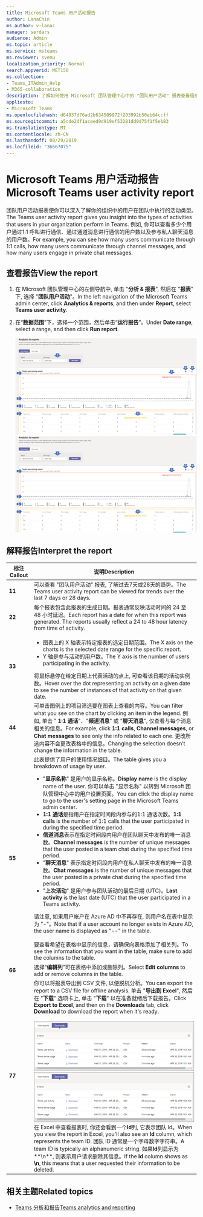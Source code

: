 ```yaml
---
title: Microsoft Teams 用户活动报告
author: LanaChin
ms.author: v-lanac
manager: serdars
audience: Admin
ms.topic: article
ms.service: msteams
ms.reviewer: svemu
localization_priority: Normal
search.appverid: MET150
ms.collection:
- Teams_ITAdmin_Help
- M365-collaboration
description: 了解如何使用 Microsoft 团队管理中心中的 "团队用户活动" 报表查看组织中的用户使用团队的方式。
appliesto:
- Microsoft Teams
ms.openlocfilehash: d64937d76ad2b634509972f203992b50eb64ccff
ms.sourcegitcommit: a5cde2df1aceed9d919ef53281dd0d75f1f5e183
ms.translationtype: MT
ms.contentlocale: zh-CN
ms.lasthandoff: 08/29/2019
ms.locfileid: "36667075"
---
```

# <a name="microsoft-teams-user-activity-report"></a><span data-ttu-id="30662-103">Microsoft Teams 用户活动报告</span><span class="sxs-lookup"><span data-stu-id="30662-103">Microsoft Teams user activity report</span></span>

<span data-ttu-id="30662-104">团队用户活动报表使你可以深入了解你的组织中的用户在团队中执行的活动类型。</span><span class="sxs-lookup"><span data-stu-id="30662-104">The Teams user activity report gives you insight into the types of activities that users in your organization perform in Teams.</span></span> <span data-ttu-id="30662-105">例如, 你可以查看多少个用户通过1:1 呼叫进行通信、通过通道消息进行通信的用户数以及参与私人聊天消息的用户数。</span><span class="sxs-lookup"><span data-stu-id="30662-105">For example, you can see how many users communicate through 1:1 calls, how many users communicate through channel messages, and how many users engage in private chat messages.</span></span>

## <a name="view-the-report"></a><span data-ttu-id="30662-106">查看报告</span><span class="sxs-lookup"><span data-stu-id="30662-106">View the report</span></span>

1. <span data-ttu-id="30662-107">在 Microsoft 团队管理中心的左侧导航中, 单击 "**分析 & 报表**", 然后在 "**报表**" 下, 选择 "**团队用户活动**"。</span><span class="sxs-lookup"><span data-stu-id="30662-107">In the left navigation of the Microsoft Teams admin center, click **Analytics & reports**, and then under **Report**, select **Teams user activity**.</span></span>
2. <span data-ttu-id="30662-108">在“**数据范围**”下，选择一个范围，然后单击“**运行报告**”。</span><span class="sxs-lookup"><span data-stu-id="30662-108">Under **Date range**, select a range, and then click **Run report**.</span></span>

    <span data-ttu-id="30662-109">![使用标注的团队管理中心中的团队用户活动报表的屏幕截图](../media/teams-reports-user-activity-with-callouts.png "使用标注的团队管理中心中的团队用户活动报表的屏幕截图")</span><span class="sxs-lookup"><span data-stu-id="30662-109">![Screen shot of the Teams user activity report in the Teams admin center with callouts](../media/teams-reports-user-activity-with-callouts.png "Screen shot of the Teams user activity report in the Teams admin center with callouts")</span></span>

## <a name="interpret-the-report"></a><span data-ttu-id="30662-110">解释报告</span><span class="sxs-lookup"><span data-stu-id="30662-110">Interpret the report</span></span>

|<span data-ttu-id="30662-111">标注</span><span class="sxs-lookup"><span data-stu-id="30662-111">Callout</span></span> |<span data-ttu-id="30662-112">说明</span><span class="sxs-lookup"><span data-stu-id="30662-112">Description</span></span>  |
|--------|-------------|
|<span data-ttu-id="30662-113">**1**</span><span class="sxs-lookup"><span data-stu-id="30662-113">**1**</span></span>   |<span data-ttu-id="30662-114">可以查看 "团队用户活动" 报表, 了解过去7天或28天的趋势。</span><span class="sxs-lookup"><span data-stu-id="30662-114">The Teams user activity report can be viewed for trends over the last 7 days or 28 days.</span></span> |
|<span data-ttu-id="30662-115">**2**</span><span class="sxs-lookup"><span data-stu-id="30662-115">**2**</span></span>   |<span data-ttu-id="30662-p102">每个报表包含此报表的生成日期。报表通常反映活动时间的 24 至 48 小时延迟。</span><span class="sxs-lookup"><span data-stu-id="30662-p102">Each report has a date for when this report was generated. The reports usually reflect a 24 to 48 hour latency from time of activity.</span></span> |
|<span data-ttu-id="30662-118">**3**</span><span class="sxs-lookup"><span data-stu-id="30662-118">**3**</span></span>   |<ul><li><span data-ttu-id="30662-119">图表上的 X 轴表示特定报表的选定日期范围。</span><span class="sxs-lookup"><span data-stu-id="30662-119">The X axis on the charts is the selected date range for the specific report.</span></span> </li><li><span data-ttu-id="30662-120">Y 轴是参与活动的用户数。</span><span class="sxs-lookup"><span data-stu-id="30662-120">The Y axis is the number of users participating in the activity.</span></span></li></ul><span data-ttu-id="30662-121">将鼠标悬停在给定日期上代表活动的点上, 可查看该日期的活动实例数。</span><span class="sxs-lookup"><span data-stu-id="30662-121">Hover over the dot representing an activity on a given date to see the number of instances of that activity on that given date.</span></span> |
|<span data-ttu-id="30662-122">**4**</span><span class="sxs-lookup"><span data-stu-id="30662-122">**4**</span></span>   |<span data-ttu-id="30662-123">可单击图例上的项目筛选要在图表上查看的内容。</span><span class="sxs-lookup"><span data-stu-id="30662-123">You can filter what you see on the chart by clicking an item in the legend.</span></span> <span data-ttu-id="30662-124">例如, 单击 " **1:1 通话**"、"**频道消息**" 或 "**聊天消息**", 仅查看与每个消息相关的信息。</span><span class="sxs-lookup"><span data-stu-id="30662-124">For example, click **1:1 calls**, **Channel messages**, or **Chat messages** to see only the info related to each one.</span></span> <span data-ttu-id="30662-125">更改所选内容不会更改表格中的信息。</span><span class="sxs-lookup"><span data-stu-id="30662-125">Changing the selection doesn’t change the information in the table.</span></span> |
|<span data-ttu-id="30662-126">**5**</span><span class="sxs-lookup"><span data-stu-id="30662-126">**5**</span></span>   |<span data-ttu-id="30662-127">此表提供了用户的使用情况细目。</span><span class="sxs-lookup"><span data-stu-id="30662-127">The table gives you a breakdown of usage by user.</span></span>   <ul><li><span data-ttu-id="30662-128">"**显示名称**" 是用户的显示名称。</span><span class="sxs-lookup"><span data-stu-id="30662-128">**Display name** is the display name of the user.</span></span> <span data-ttu-id="30662-129">你可以单击 "显示名称" 以转到 Microsoft 团队管理中心中的用户设置页面。</span><span class="sxs-lookup"><span data-stu-id="30662-129">You can click the display name to go to the user's setting page in the Microsoft Teams admin center.</span></span></li><li><span data-ttu-id="30662-130">**1:1 通话**是指用户在指定时间段内参与的1:1 通话次数。</span><span class="sxs-lookup"><span data-stu-id="30662-130">**1:1 calls** is the number of 1:1 calls that the user participated in during the specified time period.</span></span></li><li><span data-ttu-id="30662-131">**信道消息**表示在指定时间段内用户在团队聊天中发布的唯一消息数。</span><span class="sxs-lookup"><span data-stu-id="30662-131">**Channel messages** is the number of unique messages that the user posted in a team chat during the specified time period.</span></span></li> <li><span data-ttu-id="30662-132">"**聊天消息**" 表示指定时间段内用户在私人聊天中发布的唯一消息数。</span><span class="sxs-lookup"><span data-stu-id="30662-132">**Chat messages** is the number of unique messages that the user posted in a private chat during the specified time period.</span></span></li>  <li><span data-ttu-id="30662-133">"**上次活动**" 是用户参与团队活动的最后日期 (UTC)。</span><span class="sxs-lookup"><span data-stu-id="30662-133">**Last activity** is the last date (UTC) that the user participated in a Teams activity.</span></span></li> </ul><span data-ttu-id="30662-134">请注意, 如果用户帐户在 Azure AD 中不再存在, 则用户名在表中显示为 "-"。</span><span class="sxs-lookup"><span data-stu-id="30662-134">Note that if a user account no longer exists in Azure AD, the user name is displayed as "--" in the table.</span></span> <br><br><span data-ttu-id="30662-135">要查看希望在表格中显示的信息，请确保向表格添加了相关列。</span><span class="sxs-lookup"><span data-stu-id="30662-135">To see the information that you want in the table, make sure to add the columns to the table.</span></span>
|<span data-ttu-id="30662-136">**6**</span><span class="sxs-lookup"><span data-stu-id="30662-136">**6**</span></span>   |<span data-ttu-id="30662-137">选择“**编辑列**”可在表格中添加或删除列。</span><span class="sxs-lookup"><span data-stu-id="30662-137">Select **Edit columns** to add or remove columns in the table.</span></span> |
|<span data-ttu-id="30662-138">**7**</span><span class="sxs-lookup"><span data-stu-id="30662-138">**7**</span></span>   |<span data-ttu-id="30662-139">你可以将报表导出到 CSV 文件, 以便脱机分析。</span><span class="sxs-lookup"><span data-stu-id="30662-139">You can export the report to a CSV file for offline analysis.</span></span> <span data-ttu-id="30662-140">单击 "**导出到 Excel**", 然后在 "**下载**" 选项卡上, 单击 "**下载**" 以在准备就绪后下载报告。</span><span class="sxs-lookup"><span data-stu-id="30662-140">Click **Export to Excel**, and then on the **Downloads** tab, click **Download** to download the report when it's ready.</span></span><br><br><span data-ttu-id="30662-141">!["下载" 选项卡的屏幕截图, 显示已导出的要下载的报表](../media/teams-reports-export-to-csv.png)</span><span class="sxs-lookup"><span data-stu-id="30662-141">![Screen shot of the Downloads tab showing exported reports to download](../media/teams-reports-export-to-csv.png)</span></span> <br><span data-ttu-id="30662-142">在 Excel 中查看报表时, 你还会看到一个**Id**列, 它表示团队 Id。</span><span class="sxs-lookup"><span data-stu-id="30662-142">When you view the report in Excel, you'll also see an **Id** column, which represents the team ID.</span></span> <span data-ttu-id="30662-143">团队 ID 通常是一个字母数字字符串。</span><span class="sxs-lookup"><span data-stu-id="30662-143">A team ID is typically an alphanumeric string.</span></span> <span data-ttu-id="30662-144">如果**Id**列显示为**\n**, 则表示用户请求删除其信息。</span><span class="sxs-lookup"><span data-stu-id="30662-144">If the **Id** column shows as **\n**, this means that a user requested their information to be deleted.</span></span> ||

## <a name="related-topics"></a><span data-ttu-id="30662-145">相关主题</span><span class="sxs-lookup"><span data-stu-id="30662-145">Related topics</span></span>

- [<span data-ttu-id="30662-146">Teams 分析和报告</span><span class="sxs-lookup"><span data-stu-id="30662-146">Teams analytics and reporting</span></span>](teams-reporting-reference.md)